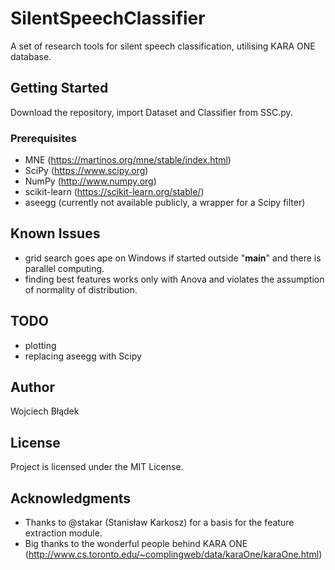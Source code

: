 # SilentSpeechClassifier
A set of research tools for silent speech classification, utilising KARA ONE database. 

## Getting Started
Download the repository, import Dataset and Classifier from SSC.py.

### Prerequisites
- MNE (https://martinos.org/mne/stable/index.html)
- SciPy (https://www.scipy.org)
- NumPy (http://www.numpy.org)
- scikit-learn (https://scikit-learn.org/stable/)
- aseegg (currently not available publicly, a wrapper for a Scipy filter)

## Known Issues
* grid search goes ape on Windows if started outside "__main__" and there is parallel computing. 
* finding best features works only with Anova and violates the assumption of normality of distribution.

## TODO
* plotting
* replacing aseegg with Scipy

## Author
Wojciech Błądek

## License
Project is licensed under the MIT License.

## Acknowledgments
* Thanks to @stakar (Stanisław Karkosz) for a basis for the feature extraction module.
* Big thanks to the wonderful people behind KARA ONE (http://www.cs.toronto.edu/~complingweb/data/karaOne/karaOne.html)
